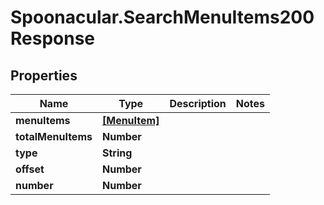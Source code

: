 # Spoonacular.SearchMenuItems200Response

## Properties

Name | Type | Description | Notes
------------ | ------------- | ------------- | -------------
**menuItems** | [**[MenuItem]**](MenuItem.md) |  | 
**totalMenuItems** | **Number** |  | 
**type** | **String** |  | 
**offset** | **Number** |  | 
**number** | **Number** |  | 


